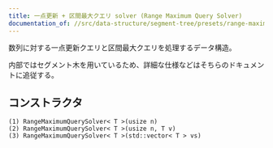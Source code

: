```yaml
---
title: 一点更新 + 区間最大クエリ solver (Range Maximum Query Solver)
documentation_of: //src/data-structure/segment-tree/presets/range-maximum-query-solver.hpp
---
```


数列に対する一点更新クエリと区間最大クエリを処理するデータ構造。

内部ではセグメント木を用いているため、詳細な仕様などはそちらのドキュメントに追従する。

## コンストラクタ
```
(1) RangeMaximumQuerySolver< T >(usize n)
(2) RangeMaximumQuerySolver< T >(usize n, T v)
(3) RangeMaximumQuerySolver< T >(std::vector< T > vs)
```
